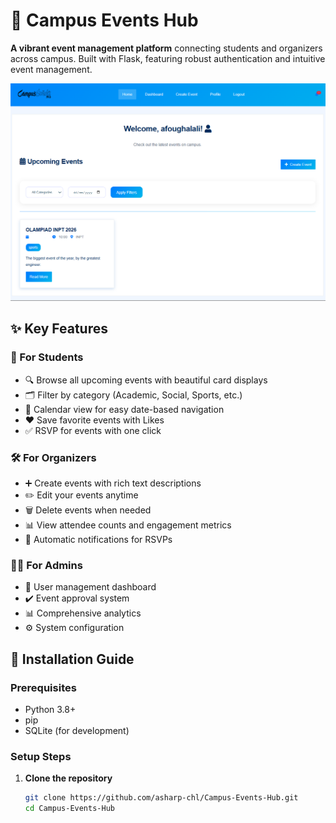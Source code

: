 # 🌟 Campus Events Hub

**A vibrant event management platform** connecting students and organizers across campus. Built with Flask, featuring robust authentication and intuitive event management.


![Screenshot](./screenshots/home.png)

## ✨ Key Features

### 🎯 For Students
- 🔍 Browse all upcoming events with beautiful card displays
- 🗂️ Filter by category (Academic, Social, Sports, etc.)
- 📅 Calendar view for easy date-based navigation
- ❤️ Save favorite events with Likes
- ✅ RSVP for events with one click

### 🛠️ For Organizers
- ➕ Create events with rich text descriptions
- ✏️ Edit your events anytime
- 🗑️ Delete events when needed
- 📊 View attendee counts and engagement metrics
- 🔔 Automatic notifications for RSVPs

### 👨‍💻 For Admins
- 👥 User management dashboard
- ✔️ Event approval system
- 📊 Comprehensive analytics
- ⚙️ System configuration

## 🚀 Installation Guide

### Prerequisites
- Python 3.8+
- pip
- SQLite (for development)

### Setup Steps

1. **Clone the repository**
   ```bash
   git clone https://github.com/asharp-chl/Campus-Events-Hub.git
   cd Campus-Events-Hub
